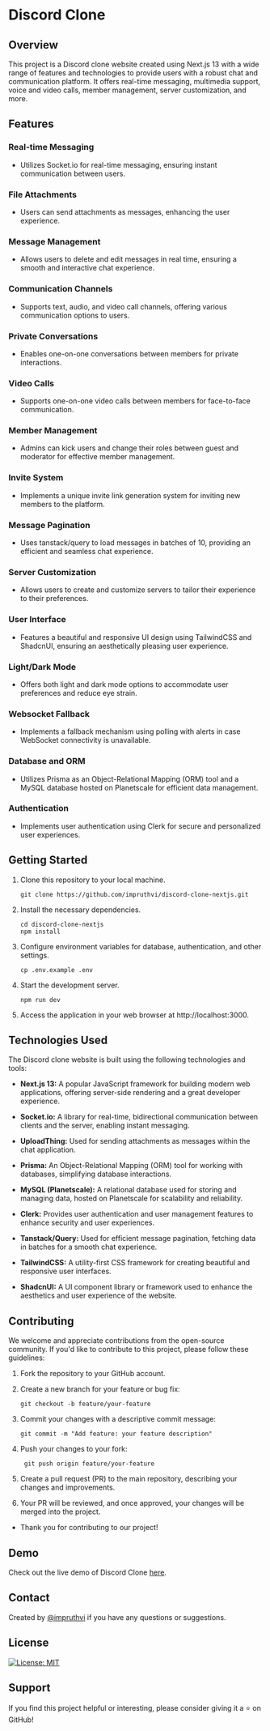 # Discord Clone 

## Overview

This project is a Discord clone website created using Next.js 13 with a wide range of features and technologies to provide users with a robust chat and communication platform. It offers real-time messaging, multimedia support, voice and video calls, member management, server customization, and more.

## Features

### Real-time Messaging

- Utilizes Socket.io for real-time messaging, ensuring instant communication between users.

### File Attachments

- Users can send attachments as messages, enhancing the user experience.

### Message Management

- Allows users to delete and edit messages in real time, ensuring a smooth and interactive chat experience.

### Communication Channels

- Supports text, audio, and video call channels, offering various communication options to users.

### Private Conversations

- Enables one-on-one conversations between members for private interactions.

### Video Calls

- Supports one-on-one video calls between members for face-to-face communication.

### Member Management

- Admins can kick users and change their roles between guest and moderator for effective member management.

### Invite System

- Implements a unique invite link generation system for inviting new members to the platform.

### Message Pagination

- Uses tanstack/query to load messages in batches of 10, providing an efficient and seamless chat experience.

### Server Customization

- Allows users to create and customize servers to tailor their experience to their preferences.

### User Interface

- Features a beautiful and responsive UI design using TailwindCSS and ShadcnUI, ensuring an aesthetically pleasing user experience.

### Light/Dark Mode

- Offers both light and dark mode options to accommodate user preferences and reduce eye strain.

### Websocket Fallback

- Implements a fallback mechanism using polling with alerts in case WebSocket connectivity is unavailable.

### Database and ORM

- Utilizes Prisma as an Object-Relational Mapping (ORM) tool and a MySQL database hosted on Planetscale for efficient data management.

### Authentication

- Implements user authentication using Clerk for secure and personalized user experiences.

## Getting Started

1. Clone this repository to your local machine.

   ```shell
   git clone https://github.com/impruthvi/discord-clone-nextjs.git
   ```
2. Install the necessary dependencies.
   ```shell
   cd discord-clone-nextjs
   npm install
   ```
3. Configure environment variables for database, authentication, and other settings.
   ```shell
   cp .env.example .env
   ```

 4. Start the development server.
    ```shell
    npm run dev
     ```
  5. Access the application in your web browser at http://localhost:3000.

## Technologies Used

The Discord clone website is built using the following technologies and tools:

- **Next.js 13:** A popular JavaScript framework for building modern web applications, offering server-side rendering and a great developer experience.

- **Socket.io:** A library for real-time, bidirectional communication between clients and the server, enabling instant messaging.

- **UploadThing:** Used for sending attachments as messages within the chat application.

- **Prisma:** An Object-Relational Mapping (ORM) tool for working with databases, simplifying database interactions.

- **MySQL (Planetscale):** A relational database used for storing and managing data, hosted on Planetscale for scalability and reliability.

- **Clerk:** Provides user authentication and user management features to enhance security and user experiences.

- **Tanstack/Query:** Used for efficient message pagination, fetching data in batches for a smooth chat experience.

- **TailwindCSS:** A utility-first CSS framework for creating beautiful and responsive user interfaces.

- **ShadcnUI:** A UI component library or framework used to enhance the aesthetics and user experience of the website.


## Contributing

We welcome and appreciate contributions from the open-source community. If you'd like to contribute to this project, please follow these guidelines:

1. Fork the repository to your GitHub account.

2. Create a new branch for your feature or bug fix:

   ```shell
   git checkout -b feature/your-feature
    ```
3. Commit your changes with a descriptive commit message:
   ```shell
   git commit -m "Add feature: your feature description"
   ```
4. Push your changes to your fork:
   ```shell
    git push origin feature/your-feature
   ```
5. Create a pull request (PR) to the main repository, describing your changes and improvements.
6. Your PR will be reviewed, and once approved, your changes will be merged into the project.

- Thank you for contributing to our project!

## Demo

Check out the live demo of Discord Clone [here](https://discord-clone-impruthvi.vercel.app/).

## Contact

Created by [@impruthvi](https://impruthvi.netlify.app/) if you have any questions or suggestions.

## License

[![License: MIT](https://img.shields.io/badge/License-MIT-yellow.svg)](https://opensource.org/licenses/MIT)

## Support

If you find this project helpful or interesting, please consider giving it a ⭐️ on GitHub!
   
